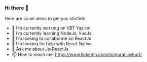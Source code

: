 ### Hi there 👋

<!--
**m-aykurt/m-aykurt** is a ✨ _special_ ✨ repository because its `README.md` (this file) appears on your GitHub profile.
-->
Here are some ideas to get you started:

- 🔭 I’m currently working on VBT Yazılım
- 🌱 I’m currently learning NodeJs, VueJs
- 👯 I’m looking to collaborate on ReactJs
- 🤔 I’m looking for help with React Native
- 💬 Ask me about Js-ReactJs
- 📫 How to reach me: https://www.linkedin.com/in/murat-aykurt/

